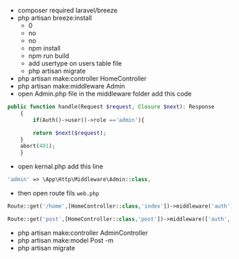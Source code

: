 - composer required laravel/breeze
- php artisan breeze:install
    - 0 
    - no
    - no
    - npm install
    - npm run build
    - add usertype on users table file
    - php artisan migrate
- php artisan make:controller HomeController
- php artisan make:middleware Admin
- open Admin.php file in the middleware folder add this code

```php 
public function handle(Request $request, Closure $next): Response
    {
        if(Auth()->user()->role =='admin'){

        return $next($request);
    }
    abort(401);
    }
```
- open kernal.php add this line
```php
'admin' => \App\Http\Middleware\Admin::class,
```
- then open route fils `web.php`
```php
Route::get('/home',[HomeController::class,'index'])->middleware('auth')->name("home");

Route::get('post',[HomeController::class,'post'])->middleware(['auth','admin'])->name('post');
```
- php artisan make:controller AdminController
- php artisan make:model Post -m
- php artisan migrate